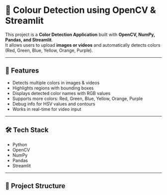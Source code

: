 # 🎨 Colour Detection using OpenCV & Streamlit

This project is a **Color Detection Application** built with **OpenCV, NumPy, Pandas, and Streamlit**.  
It allows users to upload **images or videos** and automatically detects colors (Red, Green, Blue, Yellow, Orange, Purple).  

---

## 🚀 Features
- Detects multiple colors in images & videos  
- Highlights regions with bounding boxes  
- Displays detected color names with RGB values  
- Supports more colors: Red, Green, Blue, Yellow, Orange, Purple  
- Debug info for HSV values and contours  
- Works in real-time for video input  

---

## 🛠️ Tech Stack
- Python  
- OpenCV  
- NumPy  
- Pandas  
- Streamlit  

---

## 📂 Project Structure
